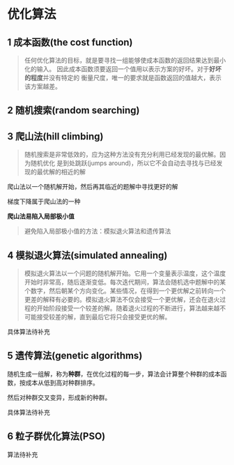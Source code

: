 # 优化算法

## 1 成本函数(the cost function)

> 任何优化算法的目标，就是要寻找一组能够使成本函数的返回结果达到最小化的输入。
> 因此成本函数须要返回一个值用以表示方案的好坏。对于**好坏的程度**并没有特定的
> 衡量尺度，唯一的要求就是函数返回的值越大，表示该方案越差。

## 2 随机搜索(random searching)

> 

## 3 爬山法(hill climbing)

> 随机搜索是非常低效的，应为这种方法没有充分利用已经发现的最优解。因为随机优化
> 是到处跳跃(jumps around)，所以它不会自动去寻找与已经发现的最优解的相近的解

爬山法以一个随机解开始，然后再其临近的题解中寻找更好的解

梯度下降属于爬山法的一种

**爬山法易陷入局部极小值**

> 避免陷入局部极小值的方法：模拟退火算法和遗传算法

## 4 模拟退火算法(simulated annealing)

> 模拟退火算法以一个问题的随机解开始。它用一个变量表示温度，这个温度开始时非常高，随后逐渐变低。每次迭代期间，算法会随机选中题解中的某个数字，然后朝某个方向变化。某些情况，在得到一个更优解之前转向一个更差的解释有必要的。模拟退火算法不仅会接受一个更优解，还会在退火过程的开始阶段接受一个较差的解。随着退火过程的不断进行，算法越来越不可能接受较差的解，直到最后它将只会接受更优的解。

具体算法待补充

## 5 遗传算法(genetic algorithms)

随机生成一组解，称为**种群**，在优化过程的每一步，算法会计算整个种群的成本函数，按成本从低到高对种群排序。

然后对种群交叉变异，形成新的种群。

具体算法待补充

## 6 粒子群优化算法(PSO)

算法待补充


